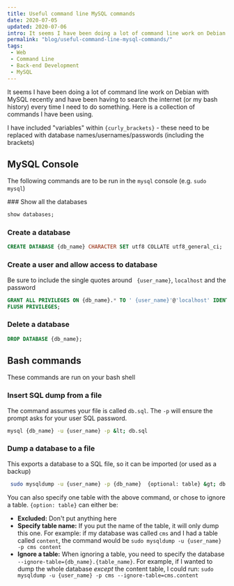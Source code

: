 ```yaml
---
title: Useful command line MySQL commands
date: 2020-07-05
updated: 2020-07-06
intro: It seems I have been doing a lot of command line work on Debian with MySQL recently and have been having to search the internet (or my bash history) every time I need to do something. Here is a collection of commands I have been using
permalink: "blog/useful-command-line-mysql-commands/"
tags:
 - Web
 - Command Line
 - Back-end Development
 - MySQL
---
```


It seems I have been doing a lot of command line work on Debian with MySQL recently and have been having to search the internet (or my bash history) every time I ﻿need to do something. Here is a collection of commands I ﻿have been using.

<div class="info">I have included "variables" within <code>{curly_brackets}</code> - these need to be replaced with database names/usernames/passwords (including the brackets)</div>

## MySQL Console

The following commands are to be run in the `mysql` console (e.g. `sudo mysql`)

### Show all the databases

```sql
show databases;
```

### Create a database

```sql
CREATE DATABASE {db_name} CHARACTER SET utf8 COLLATE utf8_general_ci;
```

### Create a user and allow access to database

Be sure to include the single quotes around ` {user_name}`, `localhost` and the password

```sql
GRANT ALL PRIVILEGES ON {db_name}.* TO ' {user_name}'@'localhost' IDENTIFIED BY '{password}';
FLUSH PRIVILEGES;
```

### Delete a database

```sql
DROP DATABASE {db_name};
```

## Bash commands

These commands are run on your bash shell

### Insert SQL dump from a file

The command assumes your file is called `db.sql`. The `-p` will ensure the prompt asks for your user SQL password.

```bash
mysql {db_name} -u {user_name} -p &lt; db.sql
```

### Dump a database to a file

This exports a database to a SQL file, so it can be imported (or used as a backup)

```bash
 sudo mysqldump -u {user_name} -p {db_name}  {optional: table} &gt; db.sql
```

You can also specify one table with the above command, or chose to ignore a table. `{option: table}` can either be:

- **Excluded:** Don't put anything here
- **Specify table name:** If you put the name of the table, it will only dump this one. For example: if my database was called `cms` and I had a table called `content`, the command would be `sudo mysqldump -u {user_name} -p cms content`
- **Ignore a table:** When ignoring a table, you need to specify the database `--ignore-table={db_name}.{table_name}`. For example, if I wanted to dump the whole database _except_ the content table, I could run: `sudo mysqldump -u {user_name} -p cms --ignore-table=cms.content`
